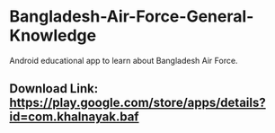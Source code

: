 # Bangladesh-Air-Force-General-Knowledge
Android educational app to learn about Bangladesh Air Force. 
## Download Link: https://play.google.com/store/apps/details?id=com.khalnayak.baf
